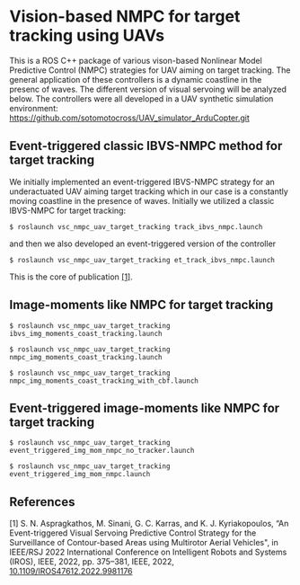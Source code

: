 # Vision-based NMPC for target tracking using UAVs
This is a ROS C++ package of various vison-based Nonlinear Model Predictive Control (NMPC) strategies for UAV aiming on target tracking. The general application of these controllers is a dynamic coastline in the presenc of waves.
The different version of visual servoing will be analyzed below.
The controllers were all developed in a UAV synthetic simulation environment: https://github.com/sotomotocross/UAV_simulator_ArduCopter.git

## Event-triggered classic IBVS-NMPC method for target tracking
We initially implemented an event-triggered IBVS-NMPC strategy for an underactuated UAV aiming target tracking which in our case is a constantly moving coastline in the presence of waves.
Initially we utilized a classic IBVS-NMPC for target tracking:
```
$ roslaunch vsc_nmpc_uav_target_tracking track_ibvs_nmpc.launch
```
and then we also developed an event-triggered version of the controller
```
$ roslaunch vsc_nmpc_uav_target_tracking et_track_ibvs_nmpc.launch
```
This is the core of publication [[1]](#1).

## Image-moments like NMPC for target tracking

```
$ roslaunch vsc_nmpc_uav_target_tracking ibvs_img_moments_coast_tracking.launch
```

```
$ roslaunch vsc_nmpc_uav_target_tracking nmpc_img_moments_coast_tracking.launch
```

```
$ roslaunch vsc_nmpc_uav_target_tracking nmpc_img_moments_coast_tracking_with_cbf.launch
```

## Event-triggered image-moments like NMPC for target tracking

```
$ roslaunch vsc_nmpc_uav_target_tracking event_triggered_img_mom_nmpc_no_tracker.launch
```

```
$ roslaunch vsc_nmpc_uav_target_tracking event_triggered_img_mom_nmpc.launch
```



## References
<a id="1">[1]</a> 
S. N. Aspragkathos, M. Sinani, G. C. Karras, and K. J. Kyriakopoulos, “An Event-triggered Visual Servoing Predictive Control Strategy for the Surveillance of Contour-based Areas using Multirotor Aerial Vehicles", in IEEE/RSJ 2022 International Conference on Intelligent Robots and Systems (IROS), IEEE, 2022, pp. 375–381, IEEE, 2022, [10.1109/IROS47612.2022.9981176](10.1109/IROS47612.2022.9981176)